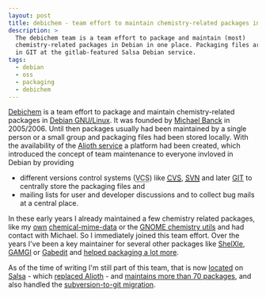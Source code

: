 ```yaml
---
layout: post
title: debichem - team effort to maintain chemistry-related packages in Debian (2006-)
description: >
  The debichem team is a team effort to package and maintain (most)
  chemistry-related packages in Debian in one place. Packaging files are stored
  in GIT at the gitlab-featured Salsa Debian service.
tags:
  - debian
  - oss
  - packaging
  - debichem
---
```


[Debichem](https://wiki.debian.org/Debichem) is a team effort to package and maintain chemistry-related packages in [Debian GNU/Linux](https://www.debian.org). It was founded by [Michael Banck](https://www.credativ.de/blog/michael-banck) in 2005/2006. Until then packages usually had been maintained by a single person or a small group and packaging files had been stored locally. With the availability of the [Alioth service](https://en.wikipedia.org/wiki/Alioth_%28Debian%29) a platform had been created, which introduced the concept of team maintenance to everyone invloved in Debian by providing

* different versions control systems (<abbr title="Version Control Systems">VCS</abbr>) like <a href="https://wikipedia.org/wiki/Concurrent_Versions_System"><abbr title="Concurrent Version System">CVS</abbr></a>, <a href="https://wikipedia.org/wiki/Subversion"><abbr title="Subversion">SVN</abbr></a> and later <a href="https://wikipedia.org/wiki/Git">GIT</a> to centrally store the packaging files and
* mailing lists for user and developer discussions and to collect bug mails at a central place.

In these early years I already maintained a few chemistry related packages, like my [own](https://github.com/dleidert/chemical-mime/) [chemical-mime-data](https://packages.qa.debian.org/chemical-mime-data) or the [GNOME chemistry utils](https://packages.qa.debian.org/gnome-chemistry-utils) and had contact with Michael. So I immediately joined this team effort. Over the years I've been a key maintainer for several other packages like [ShelXle](https://packages.qa.debian.org/shelxle), [GAMGI](https://packages.qa.debian.org/gamgi) or [Gabedit](https://packages.qa.debian.org/gabedit) and [helped packaging a lot more](https://qa.debian.org/developer.php?login=dleidert).

As of the time of writing I'm still part of this team, that is now [located](https://salsa.debian.org/debichem-team) on [Salsa](https://wiki.debian.org/Salsa) - which [replaced Alioth](https://wiki.debian.org/Salsa/AliothMigration) - and [maintains more than 70 packages](https://qa.debian.org/developer.php?login=debichem-devel@lists.alioth.debian.org), and also handled the [subversion-to-git migration](https://salsa.debian.org/debichem-team/team/svn2git).
